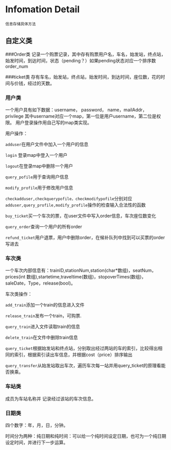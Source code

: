 # Infomation Detail 
`信息存储具体方法`
## 自定义类
###Order类
记录一个购票记录，其中存有购票用户名，车名，始发站，终点站，始发时间，到达时间，状态（pending？）如果pending状态对应一个排序数order_num

###ticket类
存有车名，始发站，终点站，始发时间，到达时间，座位数，花的时间与价钱，经过的天数。
### 用户类
一个用户具有如下数据：username， password， name，mailAddr， privilege
其中username对应一个map，第一位是用户username，第二位是权限。
用户登录操作用自己写的map类实现。

用户操作：

`adduser`在用户文件中加入一个用户的信息

`login` 登录map中登入一个用户

`logout`在登录map中删除一个用户

`query_pofile`用于查询用户信息

`modify_profile`用于修改用户信息

`checkadduser,checkquerypofile，checkmodifypofile`分别对应`adduser,query_profile,modify_profile`操作的检查输入合法性的函数

`buy_ticket`买一个车次的票，在user文件中写入order信息，车次座位数变化

`query_order`查询一个用户的所有order

`refund_ticket`用户退票，用户中删除order，在候补队列中找到可以买票的order写进去




### 车次类
一个车次内部信息有：trainID,stationNum,station(char*数组)，seatNum，prices(int 数组),startetime,traveltime(数组)，stopoverTimes(数组)，saleDate，Type，release(bool)。


车次类操作：

`add_train`添加一个train的信息进入文件

`release_train`发布一个train，可购票.

`query_train`进入文件读取train的信息

`delete_train`在文件中删除train信息

`query_ticket`根据始发站和终点站，分别取出经过两站的车的索引，比较得出相同的索引，根据索引读出车信息，并根据cost（price）排序输出

`query_transfer`从始发站取出车次，遍历车次每一站并用query_ticket的原理看能否换乘。


### 车站类
成员为车站名称并 记录经过该站的车次信息。

### 日期类
四个数字：年，月，日，分钟。

时间分为两种：纯日期和纯时间：可以给一个纯时间设定日期，也可为一个纯日期设定时间，并进行下一步运算。


